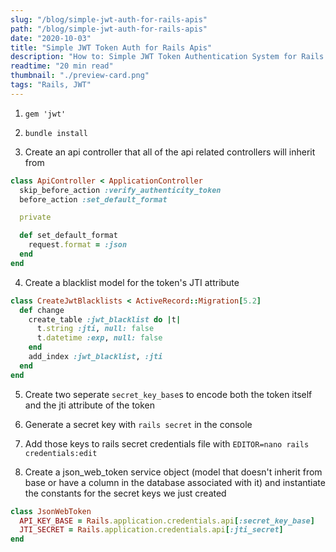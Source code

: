 ```yaml
---
slug: "/blog/simple-jwt-auth-for-rails-apis"
path: "/blog/simple-jwt-auth-for-rails-apis"
date: "2020-10-03"
title: "Simple JWT Token Auth for Rails Apis"
description: "How to: Simple JWT Token Authentication System for Rails Apis"
readtime: "20 min read"
thumbnail: "./preview-card.png"
tags: "Rails, JWT"
---
```


1. `gem 'jwt'`

2. `bundle install`

3. Create an api controller that all of the api related controllers will inherit from

```ruby
class ApiController < ApplicationController
  skip_before_action :verify_authenticity_token
  before_action :set_default_format

  private

  def set_default_format
    request.format = :json
  end
end
```

4. Create a blacklist model for the token's JTI attribute

```ruby
class CreateJwtBlacklists < ActiveRecord::Migration[5.2]
  def change
    create_table :jwt_blacklist do |t|
      t.string :jti, null: false
      t.datetime :exp, null: false
    end
    add_index :jwt_blacklist, :jti
  end
end
```

5. Create two seperate `secret_key_base`s to encode both the token itself and the jti attribute of the token

1. Generate a secret key with `rails secret` in the console
1. Add those keys to rails secret credentials file with `EDITOR=nano rails credentials:edit`

1. Create a json_web_token service object (model that doesn't inherit from base or have a column in the database associated with it) and instantiate the constants for the secret keys we just created

```ruby
class JsonWebToken
  API_KEY_BASE = Rails.application.credentials.api[:secret_key_base]
  JTI_SECRET = Rails.application.credentials.api[:jti_secret]
end
```
